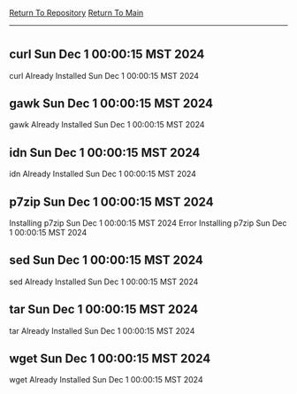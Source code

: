[Return To Repository](https://github.com/DigitalWarrior/piholeparser/)
[Return To Main](https://github.com/DigitalWarrior/piholeparser/blob/master/RecentRunLogs/Mainlog.md)
____________________________________
# 
## curl Sun Dec  1 00:00:15 MST 2024
curl Already Installed Sun Dec  1 00:00:15 MST 2024
## gawk Sun Dec  1 00:00:15 MST 2024
gawk Already Installed Sun Dec  1 00:00:15 MST 2024
## idn Sun Dec  1 00:00:15 MST 2024
idn Already Installed Sun Dec  1 00:00:15 MST 2024
## p7zip Sun Dec  1 00:00:15 MST 2024
Installing p7zip Sun Dec  1 00:00:15 MST 2024
Error Installing p7zip Sun Dec  1 00:00:15 MST 2024
## sed Sun Dec  1 00:00:15 MST 2024
sed Already Installed Sun Dec  1 00:00:15 MST 2024
## tar Sun Dec  1 00:00:15 MST 2024
tar Already Installed Sun Dec  1 00:00:15 MST 2024
## wget Sun Dec  1 00:00:15 MST 2024
wget Already Installed Sun Dec  1 00:00:15 MST 2024
